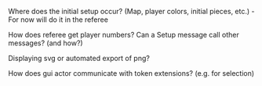 Where does the initial setup occur? (Map, player colors, initial pieces, etc.)
    - For now will do it in the referee

How does referee get player numbers?
Can a Setup message call other messages? (and how?)

Displaying svg or automated export of png?

How does gui actor communicate with token extensions? (e.g. for selection)


